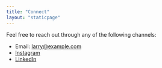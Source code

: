 ```yaml
---
title: "Connect"
layout: "staticpage"
---
```


Feel free to reach out through any of the following channels:

- Email: [larry@example.com](mailto:larry@example.com)
- [Instagram](https://www.instagram.com/perspectivereflective/)
- [LinkedIn](https://www.linkedin.com/in/larry-muhlstein)
